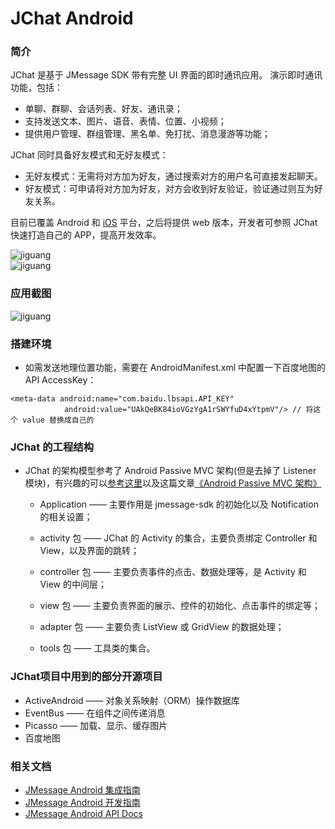 # JChat Android

### 简介

JChat 是基于 JMessage SDK 带有完整 UI 界面的即时通讯应用。 演示即时通讯功能，包括：

* 单聊、群聊、会话列表、好友、通讯录；
* 支持发送文本、图片、语音、表情、位置、小视频；
* 提供用户管理、群组管理、黑名单、免打扰、消息漫游等功能；

JChat 同时具备好友模式和无好友模式：

* 无好友模式：无需将对方加为好友，通过搜索对方的用户名可直接发起聊天。
* 好友模式：可申请将对方加为好友，对方会收到好友验证，验证通过则互为好友关系。

目前已覆盖 Android 和 [iOS](https://github.com/jpush/jchat-swift) 平台，之后将提供 web 版本，开发者可参照 JChat 快速打造自己的 APP，提高开发效率。

![jiguang](./image/6.gif)    
![jiguang](./image/9.gif)

### 应用截图

![jiguang](./image/sdk_model.png)

### 搭建环境
* 如需发送地理位置功能，需要在 AndroidManifest.xml 中配置一下百度地图的 API AccessKey：
```
<meta-data android:name="com.baidu.lbsapi.API_KEY"
            android:value="UAkQeBK84ioVGzYgA1rSWYfuD4xYtpmV"/> // 将这个 value 替换成自己的
```

### JChat 的工程结构
* JChat 的架构模型参考了 Android Passive MVC 架构(但是去掉了 Listener 模块)，有兴趣的可以[参考这里](http://pan.baidu.com/s/1mhoms4o)以及这篇文章[《Android Passive MVC 架构》](http://www.jianshu.com/p/1af58b6e8930)
  
  - Application —— 主要作用是 jmessage-sdk 的初始化以及 Notification 的相关设置；
  
  - activity 包 —— JChat 的 Activity 的集合，主要负责绑定 Controller 和 View，以及界面的跳转；
  
  - controller 包 —— 主要负责事件的点击、数据处理等，是 Activity 和 View 的中间层；
  
  - view 包 —— 主要负责界面的展示、控件的初始化、点击事件的绑定等；
  
  - adapter 包 —— 主要负责 ListView 或 GridView 的数据处理；
  
  - tools 包 —— 工具类的集合。
  
### JChat项目中用到的部分开源项目
- ActiveAndroid —— 对象关系映射（ORM）操作数据库
- EventBus —— 在组件之间传递消息
- Picasso —— 加载、显示、缓存图片
- 百度地图

### 相关文档

* [JMessage Android 集成指南](https://docs.jiguang.cn/jmessage/client/jmessage_android_guide/)
* [JMessage Android 开发指南](https://docs.jiguang.cn/jmessage/client/im_sdk_android/)
* [JMessage Android API Docs](https://docs.jiguang.cn/jmessage/client/im_android_api_docs/)
